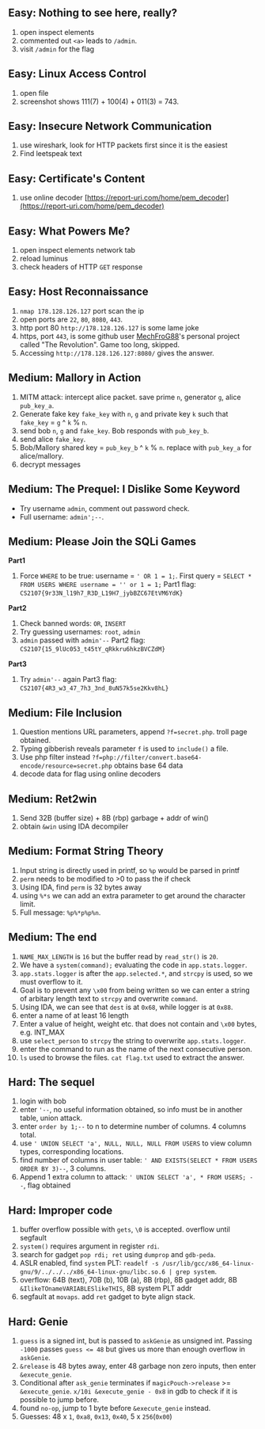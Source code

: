 ## Easy: Nothing to see here, really?
1. open inspect elements
2. commented out `<a>` leads to `/admin`.
3. visit `/admin` for the flag

## Easy: Linux Access Control
1. open file
2. screenshot shows 111(7) + 100(4) + 011(3) = 743.

## Easy: Insecure Network Communication
1. use wireshark, look for HTTP packets first since it is the easiest
2. Find leetspeak text

## Easy: Certificate's Content
1. use online decoder [https://report-uri.com/home/pem_decoder](https://report-uri.com/home/pem_decoder)

## Easy: What Powers Me?
1. open inspect elements network tab
1. reload luminus
1. check headers of HTTP `GET` response

## Easy: Host Reconnaissance
1. `nmap 178.128.126.127` port scan the ip
2. open ports are `22`, `80`, `8080`, `443`.
3. http port 80 `http://178.128.126.127` is some lame joke
4. https, port `443`, is some github user [MechFroG88](https://github.com/MechFroG88)'s personal project called "The Revolution". Game too long, skipped.
5. Accessing `http://178.128.126.127:8080/` gives the answer.

## Medium:  Mallory in Action
1. MITM attack: intercept alice packet. save prime `n`, generator `g`, alice `pub_key_a`.
2. Generate fake key `fake_key` with `n`, `g` and private key `k` such that `fake_key` = `g` ^ `k` % `n`.
3. send bob `n`, `g` and `fake_key`. Bob responds with `pub_key_b`.
4. send alice `fake_key`.
5. Bob/Mallory shared key = `pub_key_b` ^ `k` % `n`. replace with `pub_key_a` for alice/mallory.
6. decrypt messages

## Medium: The Prequel: I Dislike Some Keyword
- Try username `admin`, comment out password check.
- Full username: `admin';--`.

## Medium: Please Join the SQLi Games
**Part1**

1. Force `WHERE` to be true: username = `' OR 1 = 1;`. First query = `SELECT * FROM USERS WHERE username = '' or 1 = 1;`
Part1 flag: `CS2107{9r33N_l19h7_R3D_L19H7_jybBZC67EtVM6YdK}`

**Part2**

1. Check banned words: `OR`, `INSERT`
2. Try guessing usernames: `root`, `admin`
3. `admin` passed with `admin'--`
Part2 flag: `CS2107{15_9lUc053_t45tY_qRkkru6hkzBVCZdM}`

**Part3**

1. Try `admin'--` again
Part3 flag: `CS2107{4R3_w3_47_7h3_3nd_8uN57k5se2Kkv8hL}`

## Medium: File Inclusion
1. Question mentions URL parameters, append `?f=secret.php`. troll page obtained.
2. Typing gibberish reveals parameter `f` is used to `include()` a file.
3. Use php filter instead `?f=php://filter/convert.base64-encode/resource=secret.php` obtains base 64 data
4. decode data for flag using online decoders

## Medium: Ret2win
1. Send 32B (buffer size) + 8B (rbp) garbage + addr of win()
2. obtain `&win` using IDA decompiler

## Medium: Format String Theory
1. Input string is directly used in printf, so `%p` would be parsed in printf
2. `perm` needs to be modified to >0 to pass the if check
3. Using IDA, find `perm` is 32 bytes away
4. using `%*s` we can add an extra parameter to get around the character limit. 
5. Full message: `%p%*p%p%n`.

## Medium: The end
1. `NAME_MAX_LENGTH` is `16` but the buffer read by `read_str()` is `20`.
3. We have a `system(command);` evaluating the code in `app.stats.logger`.
4. `app.stats.logger` is after the `app.selected.*`, and `strcpy` is used, so we must overflow to it.
2. Goal is to prevent any `\x00` from being written so we can enter a string of arbitary length text to `strcpy` and overwrite `command`.
4. Using IDA, we can see that `dest` is at `0x68`, while logger is at `0x88`.
6. enter a name of at least 16 length
7. Enter a value of height, weight etc. that does not contain and `\x00` bytes, e.g. INT_MAX
7. use `select_person` to `strcpy` the string to overwrite `app.stats.logger`.
8. enter the command to run as the name of the next consecutive person.
9. `ls` used to browse the files. `cat flag.txt` used to extract the answer.

## Hard: The sequel
1. login with bob
2. enter `'--`, no useful information obtained, so info must be in another table, union attack.
3. enter `order by 1;--` to n to determine number of columns. 4 columns total.
4. use `' UNION SELECT 'a', NULL, NULL, NULL FROM USERS` to view column types, corresponding locations.
5. find number of columns in user table: `' AND EXISTS(SELECT * FROM USERS ORDER BY 3)--`, 3 columns.
6. Append 1 extra column to attack: `' UNION SELECT 'a', * FROM USERS; --`, flag obtained

## Hard: Improper code
1. buffer overflow possible with `gets`, `\0` is accepted. overflow until segfault
2. `system()` requires argument in register `rdi`.
3. search for gadget `pop rdi; ret` using `dumprop` and `gdb-peda`.
4. ASLR enabled, find `system` PLT: `readelf -s /usr/lib/gcc/x86_64-linux-gnu/9/../../../x86_64-linux-gnu/libc.so.6 | grep system`.
5. overflow: 64B (text), 70B (b), 10B (a), 8B (rbp), 8B gadget addr, 8B `&IlikeTOnameVARIABLESlikeTHIS`, 8B system PLT addr
6. segfault at `movaps`. add `ret` gadget to byte align stack.

## Hard: Genie
1. `guess` is a signed int, but is passed to `askGenie` as unsigned int. Passing `-1000` passes `guess <= 48` but gives us more than enough overflow in `askGenie`.
2. `&release` is 48 bytes away, enter 48 garbage non zero inputs, then enter `&execute_genie`.
3. Conditional after `ask_genie` terminates if `magicPouch->release` >= `&execute_genie`. `x/10i &execute_genie - 0x8` in gdb to check if it is possible to jump before.
4. found `no-op`, jump to 1 byte before `&execute_genie` instead.
5. Guesses: 48 x `1`, `0xa8`, `0x13`, `0x40`, 5 x `256`(`0x00`)
